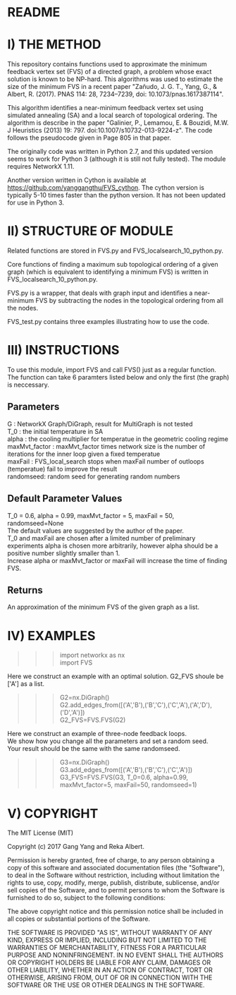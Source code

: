 # README

# I)	THE METHOD
This repository contains functions used to approximate the minimum feedback vertex set (FVS) of a directed graph, a problem whose exact solution is known to be NP-hard. This algorithms was used to estimate the size of the minimum FVS in a recent paper "Zañudo, J. G. T., Yang, G., & Albert, R. (2017). PNAS 114: 28, 7234–7239, doi: 10.1073/pnas.1617387114".

This algorithm identifies a near-minimum feedback vertex set using simulated annealing (SA) and a local search of topological ordering. The algorithm is describe in the paper "Galinier, P., Lemamou, E. & Bouzidi, M.W. J Heuristics (2013) 19: 797. doi:10.1007/s10732-013-9224-z". The code follows the pseudocode given in Page 805 in that paper.

The originally code was written in Python 2.7, and this updated version seems to work for Python 3 (although it is still not fully tested). The module requires NetworkX 1.11.

Another version written in Cython is available at https://github.com/yanggangthu/FVS_cython. The cython version is typically 5-10 times faster than the python version. It has not been updated for use in Python 3.


# II) STRUCTURE OF MODULE
Related functions are stored in FVS.py and FVS_localsearch_10_python.py. 

Core functions of finding a maximum sub topological ordering of a given graph (which is equivalent to identifying a minimum FVS) is written in FVS_localsearch_10_python.py.

FVS.py is a wrapper, that deals with graph input and identifies a near-minimum FVS by subtracting the nodes in the topological ordering from all the nodes.

FVS_test.py contains three examples illustrating how to use the code.

# III)	INSTRUCTIONS  

To use this module, import FVS and call FVS() just as a regular function.  
The function can take 6 paramters listed below and only the first (the graph) is neccessary.  

Parameters
----------
G : NetworkX Graph/DiGraph, result for MultiGraph is not tested  
T_0 : the initial temperature in SA  
alpha : the cooling multiplier for temperatue in the geometric cooling regime  
maxMvt_factor : maxMvt_factor times network size is the number of iterations for the inner loop given a fixed temperatue  
maxFail : FVS_local_search stops when maxFail number of outloops (temperatue) fail to improve the result  
randomseed: random seed for generating random numbers  

Default Parameter Values  
-----------------------
T_0 = 0.6, alpha = 0.99, maxMvt_factor = 5, maxFail = 50, randomseed=None  
The default values are suggested by the author of the paper.  
T_0 and maxFail are chosen after a limited number of preliminary experiments
alpha is chosen more arbitrarily, however alpha should be a positive number slightly smaller than 1.  
Increase alpha or maxMvt_factor or maxFail will increase the time of finding FVS.

Returns
-------
An approximation of the minimum FVS of the given graph as a list.

# IV) EXAMPLES
>>>import networkx as nx  
>>>import FVS  

Here we construct an example with an optimal solution. G2_FVS shoule be ['A'] as a list.  
>>>G2=nx.DiGraph()  
>>>G2.add_edges_from([('A','B'),('B','C'),('C','A'),('A','D'),('D','A')])  
>>>G2_FVS=FVS.FVS(G2)  

Here we construct an example of three-node feedback loops.   
We show how you change all the parameters and set a random seed.  
Your result should be the same with the same randomseed.  
>>>G3=nx.DiGraph()  
>>>G3.add_edges_from([('A','B'),('B','C'),('C','A')])   
>>>G3_FVS=FVS.FVS(G3, T_0=0.6, alpha=0.99, maxMvt_factor=5, maxFail=50, randomseed=1)  



# V)	COPYRIGHT


The MIT License (MIT)

Copyright (c) 2017 Gang Yang and Reka Albert.

Permission is hereby granted, free of charge, to any person obtaining a copy of this software and associated documentation files (the "Software"), to deal in the Software without restriction, including without limitation the rights to use, copy, modify, merge, publish, distribute, sublicense, and/or sell copies of the Software, and to permit persons to whom the Software is furnished to do so, subject to the following conditions:

The above copyright notice and this permission notice shall be included in all copies or substantial portions of the Software.

THE SOFTWARE IS PROVIDED "AS IS", WITHOUT WARRANTY OF ANY KIND, EXPRESS OR IMPLIED, INCLUDING BUT NOT LIMITED TO THE WARRANTIES OF MERCHANTABILITY, FITNESS FOR A PARTICULAR PURPOSE AND NONINFRINGEMENT. IN NO EVENT SHALL THE AUTHORS OR COPYRIGHT HOLDERS BE LIABLE FOR ANY CLAIM, DAMAGES OR OTHER LIABILITY, WHETHER IN AN ACTION OF CONTRACT, TORT OR OTHERWISE, ARISING FROM, OUT OF OR IN CONNECTION WITH THE SOFTWARE OR THE USE OR OTHER DEALINGS IN THE SOFTWARE.
